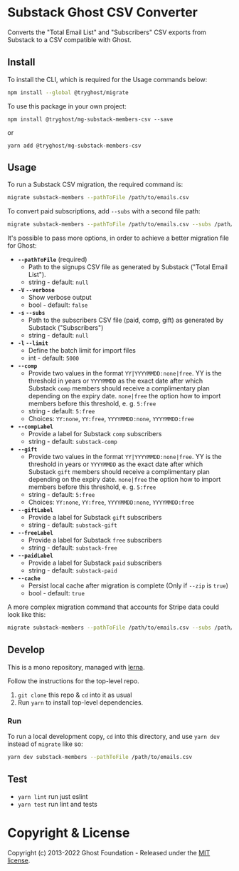 # Substack Ghost CSV Converter

Converts the "Total Email List" and "Subscribers" CSV exports from Substack to a CSV compatible with Ghost.


## Install

To install the CLI, which is required for the Usage commands below:

```sh
npm install --global @tryghost/migrate
```

To use this package in your own project:

`npm install @tryghost/mg-substack-members-csv --save`

or

`yarn add @tryghost/mg-substack-members-csv`


## Usage

To run a Substack CSV migration, the required command is:

```sh
migrate substack-members --pathToFile /path/to/emails.csv
```

To convert paid subscriptions, add `--subs` with a second file path:

```sh
migrate substack-members --pathToFile /path/to/emails.csv --subs /path/to/members.csv
```

It's possible to pass more options, in order to achieve a better migration file for Ghost:

- **`--pathToFile`** (required)
    - Path to the signups CSV file as generated by Substack ("Total Email List").
    - string - default: `null`
- **`-V` `--verbose`**
    - Show verbose output
    - bool - default: `false`
- **`-s` `--subs`**
    - Path to the subscribers CSV file (paid, comp, gift) as generated by Substack ("Subscribers")
    - string - default: `null`
- **`-l` `--limit`**
    - Define the batch limit for import files
    - int - default: `5000`
- **`--comp`**
    - Provide two values in the format `YY|YYYYMMDD:none|free`. YY is the threshold in years or `YYYYMMDD` as the exact date after which Substack `comp` members should receive a complimentary plan depending on the expiry date. `none|free` the option how to import members before this threshold, e. g. `5:free`
    - string - default: `5:free`
    - Choices: `YY:none`, `YY:free`, `YYYYMMDD:none`, `YYYYMMDD:free`
- **`--compLabel`**
    - Provide a label for Substack `comp` subscribers
    - string - default: `substack-comp`
- **`--gift`**
    - Provide two values in the format `YY|YYYYMMDD:none|free`. YY is the threshold in years or `YYYYMMDD` as the exact date after which Substack `gift` members should receive a complimentary plan depending on the expiry date. `none|free` the option how to import members before this threshold, e. g. `5:free`
    - string - default: `5:free`
    - Choices: `YY:none`, `YY:free`, `YYYYMMDD:none`, `YYYYMMDD:free`
- **`--giftLabel`**
    - Provide a label for Substack `gift` subscribers
    - string - default: `substack-gift`
- **`--freeLabel`**
    - Provide a label for Substack `free` subscribers
    - string - default: `substack-free`
- **`--paidLabel`**
    - Provide a label for Substack `paid` subscribers
    - string - default: `substack-paid`
- **`--cache`** 
    - Persist local cache after migration is complete (Only if `--zip` is `true`)
    - bool - default: `true`

A more complex migration command that accounts for Stripe data could look like this:

```sh
migrate substack-members --pathToFile /path/to/emails.csv --subs /path/to/members.csv --giftLabel Gifted --freeLabel Free --paidLabel Supporter --compLabel 'Try It Out'
```


## Develop

This is a mono repository, managed with [lerna](https://lerna.js.org).

Follow the instructions for the top-level repo.
1. `git clone` this repo & `cd` into it as usual
2. Run `yarn` to install top-level dependencies.


### Run

To run a local development copy, `cd` into this directory, and use `yarn dev` instead of `migrate` like so:

```sh
yarn dev substack-members --pathToFile /path/to/emails.csv
```


## Test

- `yarn lint` run just eslint
- `yarn test` run lint and tests


# Copyright & License

Copyright (c) 2013-2022 Ghost Foundation - Released under the [MIT license](LICENSE).
